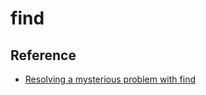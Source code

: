 # find

## Reference

- [Resolving a mysterious problem with find](https://www.johndcook.com/blog/2024/11/12/find-file-names/)